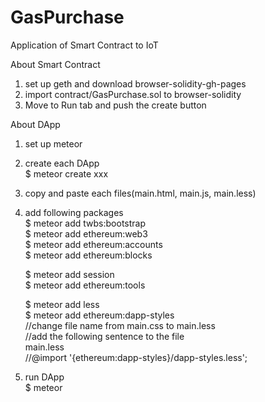# GasPurchase
Application of Smart Contract to IoT

About Smart Contract
1. set up geth and download browser-solidity-gh-pages
2. import contract/GasPurchase.sol to browser-solidity
3. Move to Run tab and push the create button

About DApp
1. set up meteor
2. create each DApp  
   $ meteor create xxx
3. copy and paste each files(main.html, main.js, main.less)
4. add following packages  
   $ meteor add twbs:bootstrap  
   $ meteor add ethereum:web3  
   $ meteor add ethereum:accounts  
   $ meteor add ethereum:blocks  

   $ meteor add session  
   $ meteor add ethereum:tools

   $ meteor add less  
   $ meteor add ethereum:dapp-styles  
      //change file name from main.css to main.less  
      //add the following sentence to the file  
      main.less  
      //@import '{ethereum:dapp-styles}/dapp-styles.less';
5. run DApp  
   $ meteor
